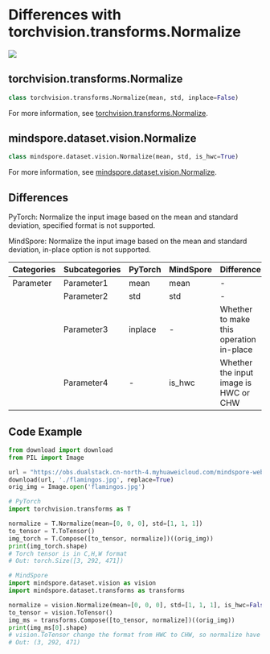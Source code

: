 # Differences with torchvision.transforms.Normalize

<a href="https://gitee.com/mindspore/docs/blob/r2.1/docs/mindspore/source_en/note/api_mapping/pytorch_diff/Normalize.md" target="_blank"><img src="https://mindspore-website.obs.cn-north-4.myhuaweicloud.com/website-images/r2.1/resource/_static/logo_source_en.png"></a>

## torchvision.transforms.Normalize

```python
class torchvision.transforms.Normalize(mean, std, inplace=False)
```

For more information, see [torchvision.transforms.Normalize](https://pytorch.org/vision/0.9/transforms.html#torchvision.transforms.Normalize).

## mindspore.dataset.vision.Normalize

```python
class mindspore.dataset.vision.Normalize(mean, std, is_hwc=True)
```

For more information, see [mindspore.dataset.vision.Normalize](https://mindspore.cn/docs/en/r2.1/api_python/dataset_vision/mindspore.dataset.vision.Normalize.html).

## Differences

PyTorch: Normalize the input image based on the mean and standard deviation, specified format is not supported.

MindSpore: Normalize the input image based on the mean and standard deviation, in-place option is not supported.

| Categories | Subcategories |PyTorch | MindSpore | Difference |
| --- | ---   | ---   | ---        |---  |
|Parameter | Parameter1 | mean   | mean     | - |
|     | Parameter2 | std    |std   | - |
|     | Parameter3 | inplace | -   | Whether to make this operation in-place |
|     | Parameter4 | -   | is_hwc    | Whether the input image is HWC or CHW |

## Code Example

```python
from download import download
from PIL import Image

url = "https://obs.dualstack.cn-north-4.myhuaweicloud.com/mindspore-website/notebook/datasets/flamingos.jpg"
download(url, './flamingos.jpg', replace=True)
orig_img = Image.open('flamingos.jpg')

# PyTorch
import torchvision.transforms as T

normalize = T.Normalize(mean=[0, 0, 0], std=[1, 1, 1])
to_tensor = T.ToTensor()
img_torch = T.Compose([to_tensor, normalize])((orig_img))
print(img_torch.shape)
# Torch tensor is in C,H,W format
# Out: torch.Size([3, 292, 471])

# MindSpore
import mindspore.dataset.vision as vision
import mindspore.dataset.transforms as transforms

normalize = vision.Normalize(mean=[0, 0, 0], std=[1, 1, 1], is_hwc=False)
to_tensor = vision.ToTensor()
img_ms = transforms.Compose([to_tensor, normalize])((orig_img))
print(img_ms[0].shape)
# vision.ToTensor change the format from HWC to CHW, so normalize have to specify `is_hwc=False`
# Out: (3, 292, 471)
```